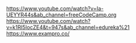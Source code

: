 https://www.youtube.com/watch?v=Ia-UEYYR44s&ab_channel=freeCodeCamp.org \
https://www.youtube.com/watch?v=k1RI5locZE4&t=947s&ab_channel=edureka%21 \
https://www.exampro.co/
